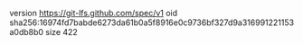 version https://git-lfs.github.com/spec/v1
oid sha256:16974fd7babde6273da61b0a5f8916e0c9736bf327d9a316991221153a0db8b0
size 422
